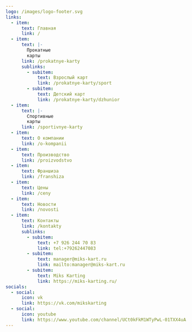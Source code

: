 ```yaml
---
logo: /images/logo-footer.svg
links:
  - item:
      text: Главная
      link: /
  - item:
      text: |-
        Прокатные
        карты
      link: /prokatnye-karty
      sublinks:
        - subitem:
            text: Взрослый карт
            link: /prokatnye-karty/sport
        - subitem:
            text: Детский карт
            link: /prokatnye-karty/dzhunior
  - item:
      text: |-
        Спортивные
        карты
      link: /sportivnye-karty
  - item:
      text: О компании
      link: /o-kompanii
  - item:
      text: Производство
      link: /proizvodstvo
  - item:
      text: Франшиза
      link: /franshiza
  - item:
      text: Цены
      link: /ceny
  - item:
      text: Новости
      link: /novosti
  - item:
      text: Контакты
      link: /kontakty
      sublinks:
        - subitem:
            text: +7 926 244 70 83
            link: tel:+79262447083
        - subitem:
            text: manager@miks-kart.ru
            link: mailto:manager@miks-kart.ru
        - subitem:
            text: Miks Karting
            link: https://miks-karting.ru/
socials:
  - social:
      icon: vk
      link: https://vk.com/mikskarting
  - social:
      icon: youtube
      link: https://www.youtube.com/channel/UCt0kFkM1WTyPwL-01TXX4uA
---
```

